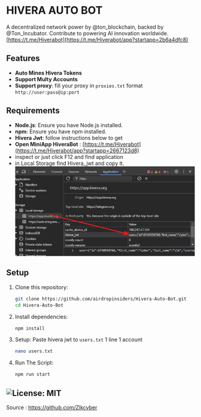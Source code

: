 # HIVERA AUTO BOT
A decentralized network power by @ton_blockchain, backed by @Ton_Incubator. Contribute to powering AI innovation worldwide. [https://t.me/Hiverabot](https://t.me/Hiverabot/app?startapp=2b6a4dfc8)

## Features

- **Auto Mines Hivera Tokens**
- **Support Multy Accounts**
- **Support proxy**: fill your proxy in `proxies.txt` format `http://user:pass@ip:port`

## Requirements

- **Node.js**: Ensure you have Node.js installed.
- **npm**: Ensure you have npm installed.
- **Hivera Jwt**: follow instructions below to get
- **Open MiniApp HiveraBot** : [https://t.me/Hiverabot](https://t.me/Hiverabot/app?startapp=2667123d8)
- inspect or just click F12 and find application
- in Local Storage find Hivera_jwt and copy it.
    ![token](image.png)


## Setup

1. Clone this repository:
   ```bash
   git clone https://github.com/airdropinsiders/Hivera-Auto-Bot.git
   cd Hivera-Auto-Bot
   ```
2. Install dependencies:
   ```bash
   npm install
   ```
3. Setup: Paste hivera jwt to `users.txt` 1 line 1 account
   ```bash
   nano users.txt
   ```
4. Run The Script:
   ```bash
   npm run start
   ```


## ![License: MIT](https://img.shields.io/badge/License-MIT-yellow.svg)

Source : https://github.com/Zlkcyber
